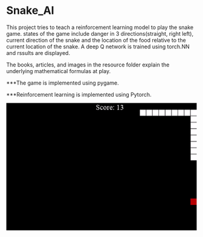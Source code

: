 # Snake_AI

This project tries to teach a reinforcement learning model to play the snake game.
states of the game include danger in 3 directions(straight, right left), current direction of the snake and the location
of the food relative to the current location of the snake.
A deep Q network is trained using torch.NN and rssults are displayed.

The books, articles, and images in the resource folder explain the underlying mathematical formulas at play.

***The game is implemented using pygame.

***Reinforcement learning is implemented using Pytorch.

<img src="sample.gif" style="float: left; margin-right: 10px;" />

